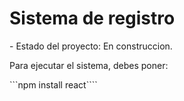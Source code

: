 <h1>Sistema de registro</h1>
- Estado del proyecto: En construccion.


Para ejecutar el sistema, debes poner:

```npm install react````
